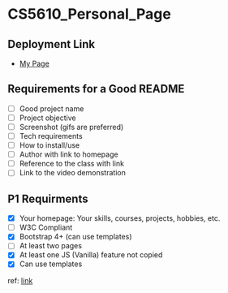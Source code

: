 # CS5610_Personal_Page

## Deployment Link
- [My Page](https://shanezth.github.io/CS5610_Personal_Page)

## Requirements for a Good README
- [ ] Good project name
- [ ] Project objective
- [ ] Screenshot (gifs are preferred)
- [ ] Tech requirements
- [ ] How to install/use
- [ ] Author with link to homepage
- [ ] Reference to the class with link
- [ ] Link to the video demonstration

## P1 Requirments
- [X] Your homepage: Your skills, courses, projects, hobbies, etc.
- [ ] W3C Compliant
- [X] Bootstrap 4+ (can use templates)
- [ ] At least two pages
- [X] At least one JS (Vanilla) feature not copied
- [X] Can use templates

ref: [link](https://johnguerra.co/lectures/webDevelopment_spring2021/04_Bootstrap/#/1/1)
